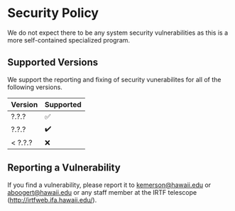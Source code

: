 # Security Policy

We do not expect there to be any system security vulnerabilities as this is a more self-contained specialized program.

## Supported Versions

We support the reporting and fixing of security vunerabilites for all of the following versions.

| Version   | Supported          |
| --------- | ------------------ |
| ?.?.?     | :white_check_mark: |
| ?.?.?     | :heavy_check_mark: |
| < ?.?.?   | :x:                |

## Reporting a Vulnerability

If you find a vulnerability, please report it to kemerson@hawaii.edu or aboogert@hawaii.edu or any staff member at the IRTF telescope (http://irtfweb.ifa.hawaii.edu/).
